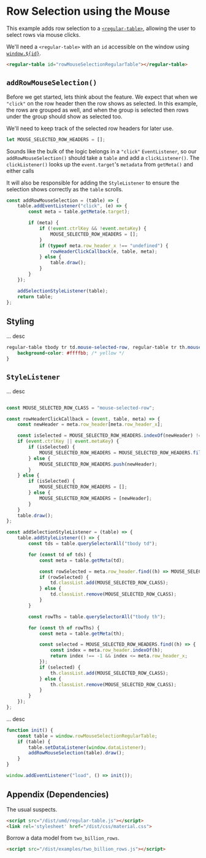 # Row Selection using the Mouse

This example adds row selection to a [`<regular-table>`](https://github.com/jpmorganchase/regular-table),
allowing the user to select rows via mouse clicks.

We'll need a `<regular-table>` with an `id` accessible on the window using [`window.${id}`](https://stackoverflow.com/questions/18713272/why-do-dom-elements-exist-as-properties-on-the-window-object).

```html
<regular-table id="rowMouseSelectionRegularTable"></regular-table>
```
## `addRowMouseSelection()`

Before we get started, lets think about the feature. We expect that when we `"click"`
on the row header then the row shows as selected.
In this example, the rows are grouped as well, and when the
group is selected then rows under the group should show as selected too.

We'll need to keep track of the selected row headers for later use.
```javascript
let MOUSE_SELECTED_ROW_HEADERS = [];
```
Sounds like the bulk of the logic belongs in a `"click"` `EventListener`, so our
`addRowMouseSelection()` should take a `table` and add a `clickListener()`. The `clickListener()` looks up the `event.target`'s `metadata` from `getMeta()` and either calls 

It will also be responsible for adding the `StyleListener` to ensure the selection shows correctly as the `table` scrolls.
```javascript
const addRowMouseSelection = (table) => {
    table.addEventListener("click", (e) => {
        const meta = table.getMeta(e.target);

        if (meta) {
            if (!event.ctrlKey && !event.metaKey) {
                MOUSE_SELECTED_ROW_HEADERS = [];
            }
            if (typeof meta.row_header_x !== "undefined") {
                rowHeaderClickCallback(e, table, meta);
            } else {
                table.draw();
            }
        }
    });

    addSelectionStyleListener(table);
    return table;
};
```
## Styling

... desc

```css
regular-table tbody tr td.mouse-selected-row, regular-table tr th.mouse-selected-row {
    background-color: #ffffbb; /* yellow */
}
```

## `StyleListener`

... desc

```javascript

const MOUSE_SELECTED_ROW_CLASS = "mouse-selected-row";

const rowHeaderClickCallback = (event, table, meta) => {
    const newHeader = meta.row_header[meta.row_header_x];

    const isSelected = MOUSE_SELECTED_ROW_HEADERS.indexOf(newHeader) !== -1;
    if (event.ctrlKey || event.metaKey) {
        if (isSelected) {
            MOUSE_SELECTED_ROW_HEADERS = MOUSE_SELECTED_ROW_HEADERS.filter((h) => h !== newHeader);
        } else {
            MOUSE_SELECTED_ROW_HEADERS.push(newHeader);
        }
    } else {
        if (isSelected) {
            MOUSE_SELECTED_ROW_HEADERS = [];
        } else {
            MOUSE_SELECTED_ROW_HEADERS = [newHeader];
        }
    }
    table.draw();
};

const addSelectionStyleListener = (table) => {
    table.addStyleListener(() => {
        const tds = table.querySelectorAll("tbody td");

        for (const td of tds) {
            const meta = table.getMeta(td);

            const rowSelected = meta.row_header.find((h) => MOUSE_SELECTED_ROW_HEADERS.indexOf(h) !== -1);
            if (rowSelected) {
                td.classList.add(MOUSE_SELECTED_ROW_CLASS);
            } else {
                td.classList.remove(MOUSE_SELECTED_ROW_CLASS);
            }
        }

        const rowThs = table.querySelectorAll("tbody th");

        for (const th of rowThs) {
            const meta = table.getMeta(th);

            const selected = MOUSE_SELECTED_ROW_HEADERS.find((h) => {
                const index = meta.row_header.indexOf(h);
                return index !== -1 && index <= meta.row_header_x;
            });
            if (selected) {
                th.classList.add(MOUSE_SELECTED_ROW_CLASS);
            } else {
                th.classList.remove(MOUSE_SELECTED_ROW_CLASS);
            }
        }
    });
};


```
... desc

```javascript
function init() {
    const table = window.rowMouseSelectionRegularTable;
    if (table) {
        table.setDataListener(window.dataListener);
        addRowMouseSelection(table).draw();
    }
}

window.addEventListener("load", () => init());
```

## Appendix (Dependencies)

The usual suspects.

```html
<script src="/dist/umd/regular-table.js"></script>
<link rel='stylesheet' href="/dist/css/material.css">
```

Borrow a data model from `two_billion_rows`.

```html
<script src="/dist/examples/two_billion_rows.js"></script>
```
